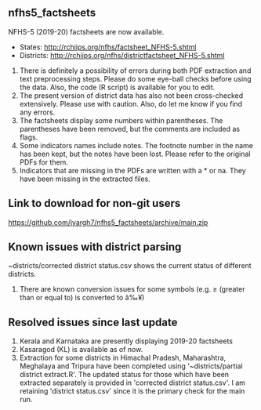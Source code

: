 ## nfhs5_factsheets
NFHS-5 (2019-20) factsheets are now available.   
- States: http://rchiips.org/nfhs/factsheet_NFHS-5.shtml    
- Districts: http://rchiips.org/nfhs/districtfactsheet_NFHS-5.shtml   

1. There is definitely a possibility of errors during both PDF extraction and text preprocessing steps. Please do some eye-ball checks before using the data. Also, the code (R script) is available for you to edit.   
2. The present version of district data has also not been cross-checked extensively. Please use with caution. Also, do let me know if you find any errors.     
3. The factsheets display some numbers within parentheses. The parentheses have been removed, but the comments are included as flags.      
4. Some indicators names include notes. The footnote number in the name has been kept, but the notes have been lost. Please refer to the original PDFs for them.   
5. Indicators that are missing in the PDFs are written with a * or na. They have been missing in the extracted files.       

## Link to download for non-git users
https://github.com/jvargh7/nfhs5_factsheets/archive/main.zip

## Known issues with district parsing

~districts/corrected district status.csv shows the current status of different districts. 

1. There are known conversion issues for some symbols (e.g. $\ge$ (greater than or equal to) is converted to â‰¥)      


## Resolved issues since last update

1. Kerala and Karnataka are presently displaying 2019-20 factsheets       
2. Kasaragod (KL) is available as of now.  
3. Extraction for some districts in Himachal Pradesh, Maharashtra, Meghalaya and Tripura  have been completed using '~districts/partial district extract.R'. The updated status for those which have been extracted separately is provided in 'corrected district status.csv'. I am retaining 'district status.csv' since it is the primary check for the main run.  
